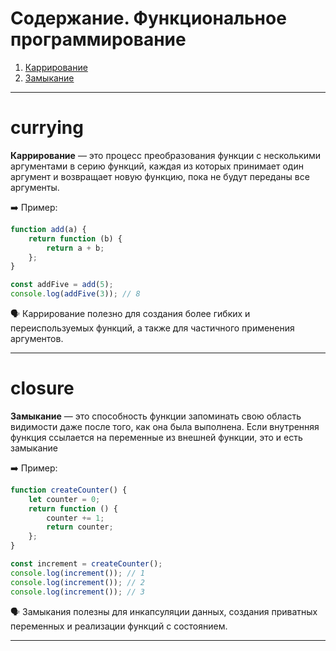 # Содержание. Функциональное программирование

1.  [Каррирование](#сurrying)
2.  [Замыкание](#closure)

---

# сurrying

**Каррирование** — это процесс преобразования функции с несколькими аргументами в серию функций, каждая из которых принимает один аргумент и возвращает новую функцию, пока не будут переданы все аргументы.

➡️ Пример:

```js
function add(a) {
	return function (b) {
		return a + b;
	};
}

const addFive = add(5);
console.log(addFive(3)); // 8
```

🗣️ Каррирование полезно для создания более гибких и переиспользуемых функций, а также для частичного применения аргументов.

<hr/>

# closure

**Замыкание** — это способность функции запоминать свою область видимости даже после того, как она была выполнена. Если внутренняя функция ссылается на переменные из внешней функции, это и есть замыкание

➡️ Пример:

```js
function createCounter() {
	let counter = 0;
	return function () {
		counter += 1;
		return counter;
	};
}

const increment = createCounter();
console.log(increment()); // 1
console.log(increment()); // 2
console.log(increment()); // 3
```

🗣 Замыкания полезны для инкапсуляции данных, создания приватных переменных и реализации функций с состоянием.

<hr/>
